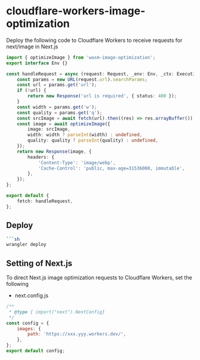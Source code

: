 # cloudflare-workers-image-optimization

Deploy the following code to Cloudflare Workers to receive requests for next/image in Next.js

```ts
import { optimizeImage } from 'wasm-image-optimization';
export interface Env {}

const handleRequest = async (request: Request, _env: Env, _ctx: ExecutionContext): Promise<Response> => {
	const params = new URL(request.url).searchParams;
	const url = params.get('url');
	if (!url) {
		return new Response('url is required', { status: 400 });
	}
	const width = params.get('w');
	const quality = params.get('q');
	const srcImage = await fetch(url).then((res) => res.arrayBuffer());
	const image = await optimizeImage({
		image: srcImage,
		width: width ? parseInt(width) : undefined,
		quality: quality ? parseInt(quality) : undefined,
	});
	return new Response(image, {
		headers: {
			'Content-Type': 'image/webp',
			'Cache-Control': 'public, max-age=31536000, immutable',
		},
	});
};

export default {
	fetch: handleRequest,
};
```

## Deploy

````sh
```sh
wrangler deploy
````

## Setting of Next.js

To direct Next.js image optimization requests to Cloudflare Workers, set the following

- next.config.js

```js
/**
 * @type { import("next").NextConfig}
 */
const config = {
	images: {
		path: 'https://xxx.yyy.workers.dev/',
	},
};
export default config;
```
